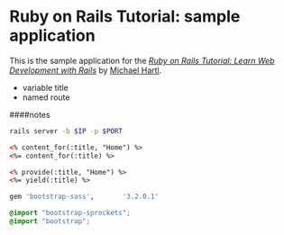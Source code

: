 # Ruby on Rails Tutorial: sample application

This is the sample application for the
[*Ruby on Rails Tutorial:
Learn Web Development with Rails*](http://www.railstutorial.org/)
by [Michael Hartl](http://www.michaelhartl.com/).

+ variable title
+ named route


####notes
```sh
rails server -b $IP -p $PORT 
```

```html
<% content_for(:title, "Home") %>
<%= content_for(:title) %>

<% provide(:title, "Home") %>
<%= yield(:title) %>
```

```ruby
gem 'bootstrap-sass',       '3.2.0.1'
```

```scss
@import "bootstrap-sprockets";
@import "bootstrap";
```